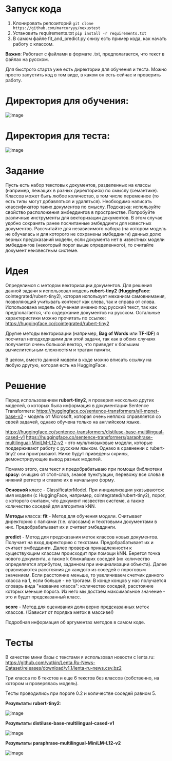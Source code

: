 # Запуск кода
1. Клонировать репозиторий ```git clone https://github.com/marcuryyy/nexustest```
2. Установить requirements.txt ```pip install -r requirements.txt```
3. В самом файле fit_and_predict.py снизу есть пример кода, как начать работу с классом.

**Важно**: Работает с файлами в формате .txt, предполагается, что текст в файлах на русском.

Для быстрого старта уже есть директории для обучения и теста. Можно просто запустить код в том виде, в каком он есть сейчас и проверить работу.

# Директория для обучения:

![image](https://github.com/user-attachments/assets/9c061561-13b5-4600-ac4a-109a9a5fa46d)

# Директория для теста:

![image](https://github.com/user-attachments/assets/32edd629-389b-4107-96b8-cb298dd669cb)




# Задание
Пусть есть набор текстовых документов, разделенных на классы (например, лежащих в разных директориях) по смыслу (семантике). Классов может быть любое количество, в том числе переменное (то есть типы могут добавляться и удаляться). Необходимо написать классификатор таких документов по смыслу. Подсказка: используйте свойство расположения эмбеддингов в пространстве. Попробуйте различные инструменты для векторизации документов. В этом случае удобно сохранять ранее посчитанные эмбеддинги для известных документов. Рассчитайте для независимого набора (на котором модель не обучалась и для которого не сохранены эмбеддинги) данных долю верных предсказаний модели, если документа нет в известных модели эмбеддингов (некоторый порог выше определенного), то считайте документ неизвестным системе.

# Идея
Определимся с методом векторизации документов. Для решения данной задачи я использовал модель **rubert-tiny2** (**HuggingFace**: cointegrated/rubert-tiny2), которая использует механизм самовнимания, позволяющий учитывать контекст как слева, так и справа от слова. Использована модель обученная именно под русский текст, так как предполагается, что содержание документов на русском. Остальные характеристики можно прочитать по ссылке: https://huggingface.co/cointegrated/rubert-tiny2

Другие методы векторизации (например, **Bag of Words** или **TF-IDF**) я посчитал неподходящими для этой задачи, так как в обоих случаях получается очень большой вектор, что приведет к большим вычислительным сложностям и тратам памяти.

В целом, вместо данной модели в коде можно вписать ссылку на любую другую, которая есть на HuggingFace.

# Решение
Перед использованием **rubert-tiny2**, я проверил несколько других моделей, о которых была информация в документации Sentence Transformers:
https://huggingface.co/sentence-transformers/all-mpnet-base-v2 - модель от Microsoft, которая очень неплохо справляется со своей задачей, однако обучена только на английском языке.

https://huggingface.co/sentence-transformers/distiluse-base-multilingual-cased-v1
https://huggingface.co/sentence-transformers/paraphrase-multilingual-MiniLM-L12-v2 - это мультиязыковые модели, которые поддерживают работу с русским языком. Однако в сравнении с rubert-tiny2 они проигрывают. Ниже будут приведены скрины, демонстрирующие вывод разных моделей.

Помимо этого, сам текст я предобрабатываю при помощи библиотеки **spacy**: очищаю от стоп-слов, знаков пунктуации, перевожу все слова в нижний регистр и ставлю их в начальную форму.

**Основной** класс - ClassificatorModel. При инициализации указываются: имя модели (с HuggingFace, например, cointegrated/rubert-tiny2), порог, с которого считаем, что документ незвестен системе, а также количество соседей для алгоритма kNN.

**Методы** класса:
**fit** - Метод для обучения модели. Считывает директорию с папками (т.е. классами) и текстовыми документами в них. Предобрабатывает их и считает эмбеддинги.

**predict** - Метод для предсказания меток классов новых документов. Получает на вход директорию с текстами. Предобрабатывает их и считает эмбеддинги. Далее проверка принадлежности к существующим классам происходит при помощи kNN. Берется точка нового документа, а также k ближайших соседей (их количество определяется атрибутом, заданном при инициализации объекта). Далее сравниваются расстояния до каждого из соседей с пороговым значением. Если расстояние меньше, то увеличиваем счетчик данного класса на 1, если больше - не трогаем. В конце концов у нас получается словарь вида "название класса": количество соседей, расстояние которых меньше порога. Из него мы достаем максимальное значение - это и будет предсказанный класс.

**score** - Метод для оценивания доли верно предсказанных меток классов. (!Зависит от порядка меток в массиве!)

Подробная информация об аргументах методов в самом коде.

# Тесты

В качестве мини базы с текстами я использовал новости с lenta.ru: https://github.com/yutkin/Lenta.Ru-News-Dataset/releases/download/v1.1/lenta-ru-news.csv.bz2

Три класса по 6 текстов и еще 6 текстов без классов (собственно, на котором и проверялась модель).

Тесты проводились при пороге 0.2 и количестве соседей равном 5.

**Результаты rubert-tiny2**:

![image](https://github.com/user-attachments/assets/47c1fe56-8411-43b9-bd67-1dbbb5e84ed8)

**Результаты distiluse-base-multilingual-cased-v1**

![image](https://github.com/user-attachments/assets/25cbab21-0910-489a-a2e8-6908653a303f)

**Результаты paraphrase-multilingual-MiniLM-L12-v2**

![image](https://github.com/user-attachments/assets/9120894a-f339-4913-a954-8a87770d0f59)






